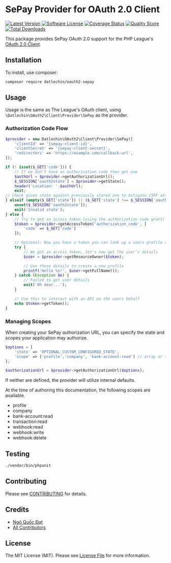 # SePay Provider for OAuth 2.0 Client
[![Latest Version](https://img.shields.io/github/release/datlechin/oauth2-sepay.svg?style=flat-square)](https://github.com/datlechin/oauth2-sepay/releases)
[![Software License](https://img.shields.io/badge/license-MIT-brightgreen.svg?style=flat-square)](LICENSE.md)
[![Coverage Status](https://img.shields.io/scrutinizer/coverage/g/datlechin/oauth2-sepay.svg?style=flat-square)](https://scrutinizer-ci.com/g/datlechin/oauth2-sepay/code-structure)
[![Quality Score](https://img.shields.io/scrutinizer/g/datlechin/oauth2-sepay.svg?style=flat-square)](https://scrutinizer-ci.com/g/datlechin/oauth2-sepay)
[![Total Downloads](https://img.shields.io/packagist/dt/datlechin/oauth2-sepay.svg?style=flat-square)](https://packagist.org/packages/league/oauth2-github)

This package provides SePay OAuth 2.0 support for the PHP League's [OAuth 2.0 Client](https://github.com/thephpleague/oauth2-client).

## Installation

To install, use composer:

```bash
composer require datlechin/oauth2-sepay
```

## Usage

Usage is the same as The League's OAuth client, using `\Datlechin\OAuth2\Client\Provider\SePay` as the provider.

### Authorization Code Flow

```php
$provider = new Datlechin\OAuth2\Client\Provider\SePay([
    'clientId' => '{sepay-client-id}',
    'clientSecret' => '{sepay-client-secret}',
    'redirectUri' => 'https://example.com/callback-url',
]);

if (! isset($_GET['code'])) {
    // If we don't have an authorization code then get one
    $authUrl = $provider->getAuthorizationUrl();
    $_SESSION['oauth2state'] = $provider->getState();
    header('Location: '.$authUrl);
    exit;
// Check given state against previously stored one to mitigate CSRF attack
} elseif (empty($_GET['state']) || ($_GET['state'] !== $_SESSION['oauth2state'])) {
    unset($_SESSION['oauth2state']);
    exit('Invalid state');
} else {
    // Try to get an access token (using the authorization code grant)
    $token = $provider->getAccessToken('authorization_code', [
        'code' => $_GET['code']
    ]);

    // Optional: Now you have a token you can look up a users profile data
    try {
        // We got an access token, let's now get the user's details
        $user = $provider->getResourceOwner($token);

        // Use these details to create a new profile
        printf('Hello %s!', $user->getFullName());
    } catch (Exception $e) {
        // Failed to get user details
        exit('Oh dear...');
    }

    // Use this to interact with an API on the users behalf
    echo $token->getToken();
}
```

### Managing Scopes

When creating your SePay authorization URL, you can specify the state and scopes your application may authorize.

```php
$options = [
    'state' => 'OPTIONAL_CUSTOM_CONFIGURED_STATE',
    'scope' => ['profile','company', 'bank-account:read'] // array or string; at least 'profile' is required
];

$authorizationUrl = $provider->getAuthorizationUrl($options);
```

If neither are defined, the provider will utilize internal defaults.

At the time of authoring this documentation, the following scopes are available.

- profile
- company
- bank-account:read
- transaction:read
- webhook:read
- webhook:write
- webhook:delete

## Testing

```bash
./vendor/bin/phpunit
```

## Contributing

Please see [CONTRIBUTING](https://github.com/datlechin/oauth2-sepay/blob/main/CONTRIBUTING.md) for details.

## Credits

- [Ngô Quốc Đạt](https://github.com/datlechin)
- [All Contributors](https://github.com/datlechin/oauth2-sepay/contributors)

## License

The MIT License (MIT). Please see [License File](https://github.com/datlechin/oauth2-sepay/blob/main/LICENSE) for more information.
